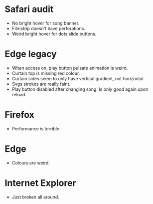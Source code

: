 # Safari audit
* No bright hover for song banner.
* Filmstrip doesn't have perforations.
* Weird bright hover for dots slide buttons.

# Edge legacy

* When access on, play button pulsate animation is weird.
* Curtain top is missing red colour.
* Curtain sides seem to only have vertical gradient, not horizontal.
* Svgs strokes are really faint.
* Play button disabled after changing song. Is only good again upon reload.

# Firefox
* Performance is terrible.

# Edge
* Colours are weird.

# Internet Explorer
* Just broken all around.